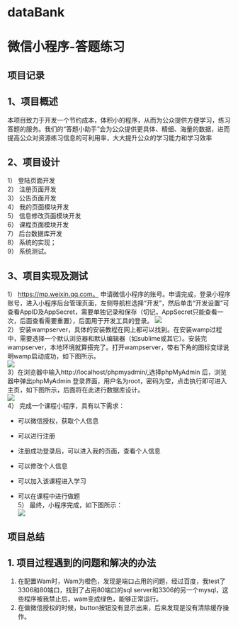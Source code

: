 # dataBank
微信小程序-答题练习
====


项目记录
------
## 1、项目概述
本项目致力于开发一个节约成本，体积小的程序，从而为公众提供方便学习，练习答题的服务。我们的“答题小助手”会为公众提供更具体、精细、海量的数据，进而提高公众对资源练习信息的可利用率，大大提升公众的学习能力和学习效率<br/>
## 2、项目设计
1）     登陆页面开发<br/>
2）     注册页面开发<br/>
3）    公告页面开发<br/>
4）	我的页面模块开发<br/>
5）	信息修改页面模块开发<br/>
6）	课程页面模块开发<br/>
7）	后台数据库开发<br/>
8）	系统的实现；<br/>
9）	系统测试。<br/>
## 3、项目实现及测试
1）	https://mp.weixin.qq.com。 申请微信小程序的账号。申请完成，登录小程序账号，进入小程序后台管理页面，左侧导航栏选择“开发”，然后单击“开发设置”可查看AppID及AppSecret，需要单独记录和保存（切记，AppSecret只能查看一次，后面查看需要重置），后面用于开发工具的登录。
![](https://p.ananas.chaoxing.com/star3/origin/e1657e0e01caf9a5bbaff327b304375e.png) <br/>
2）	安装wampserver，具体的安装教程在网上都可以找到。在安装wamp过程中，需要选择一个默认浏览器和默认编辑器（如sublime或其它）。安装完wampserver，本地环境就算搭完了。打开wampserver，带右下角的图标变绿说明wamp启动成功，如下图所示。<br/>
![](https://p.ananas.chaoxing.com/star3/origin/a82be81b93730414bd676bb4f2d98600.png)<br/>
3）在浏览器中输入http://localhost/phpmyadmin/,选择phpMyAdmin 后，浏览器中弹出phpMyAdmin 登录界面，用户名为root，密码为空，点击执行即可进入主页，如下图所示，后面将在此进行数据库设计。<br/>
![](https://p.ananas.chaoxing.com/star3/origin/ff2280a07b614db91dd58a89813a7cf4.png)<br/>
4）	完成一个课程小程序，具有以下需求：<br/>

* 可以微信授权，获取个人信息

* 可以进行注册

* 注册成功登录后，可以进入我的页面，查看个人信息

* 可以修改个人信息

* 可以加入该课程进入学习

* 可以在课程中进行做题<br/>
5）	 最终，小程序完成，如下图所示：<br/>
![](https://img-blog.csdnimg.cn/20200517142941530.jpg?x-oss-process=image/watermark,type_ZmFuZ3poZW5naGVpdGk,shadow_10,text_aHR0cHM6Ly9ibG9nLmNzZG4ubmV0L3FxXzQ0NzA0MjAw,size_16,color_FFFFFF,t_70#pic_center)<br/>

项目总结
------
## 1. 项目过程遇到的问题和解决的办法
1) 在配置Wam时，Wam为橙色，发现是端口占用的问题，经过百度，我test了3306和80端口，找到了占用80端口的sql server和3306的另一个mysql，这些程序被我禁止后，wam变成绿色，能够正常运行。 <br/>
2) 在做微信授权的时候，button按钮没有显示出来，后来发现是没有清除缓存操作。</br>
